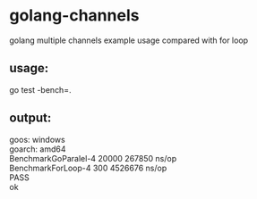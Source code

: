 # golang-channels
golang multiple channels example usage compared with for loop

## usage:
go test -bench=.

## output:
goos: windows  
goarch: amd64  
BenchmarkGoParalel-4  20000 267850 ns/op  
BenchmarkForLoop-4    300   4526676 ns/op  
PASS  
ok  
